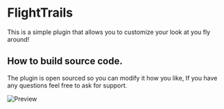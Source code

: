# FlightTrails
This is a simple plugin that allows you to customize your look at you fly around!

## How to build source code.
The plugin is open sourced so you can modify it how you like, If you have any questions feel free to ask for support.

![Preview](http://img.oribuin.xyz/build-gifs/flighttrails.gif)
